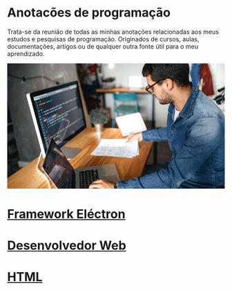 # Anotacões de programação
Trata-se da reunião de todas as minhas anotações relacionadas aos meus estudos e pesquisas de programação. Originados de cursos, aulas, documentações, artigos ou de qualquer outra fonte útil para o meu aprendizado.

<img src="./img/estudos.jpeg">

<a href="https://github.com/Marcos-Vitor123/Anotacoes-de-programacao/blob/b2943fba36a4404bb2d2c65dc669d8b0c1f5c829/electron.md"><h1>Framework Eléctron</h1></a>

<a href="https://github.com/Marcos-Vitor123/Anotacoes-de-programacao/blob/main/desenvolvedor-web.md"><h1>Desenvolvedor Web</h1></a>

<a href="https://github.com/Marcos-Vitor123/Anotacoes-de-programacao/blob/main/desenvolvedor-web.md"><h1>HTML</h1></a>
